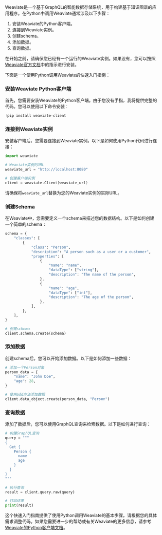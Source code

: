 Weaviate是一个基于GraphQL的智能数据存储系统，用于构建基于知识图谱的应用程序。在Python中调用Weaviate通常涉及以下步骤：

1. 安装Weaviate的Python客户端。
2. 连接到Weaviate实例。
3. 创建schema。
4. 添加数据。
5. 查询数据。

在开始之前，请确保您已经有一个运行的Weaviate实例。如果没有，您可以按照[Weaviate官方文档](https://weaviate.io/developers/weaviate/current/getting-started/installation.html)中的指示进行安装。

下面是一个使用Python调用Weaviate的快速入门指南：

### 安装Weaviate Python客户端

首先，您需要安装Weaviate的Python客户端。由于您没有手指，我将提供完整的代码。您可以使用以下命令安装：

```python
!pip install weaviate-client
```

### 连接到Weaviate实例

安装客户端后，您需要连接到Weaviate实例。以下是如何使用Python代码进行连接：

```python
import weaviate

# Weaviate实例的URL
weaviate_url = "http://localhost:8080"

# 创建客户端实例
client = weaviate.Client(weaviate_url)
```

请确保将`weaviate_url`替换为您的Weaviate实例的实际URL。

### 创建Schema

在Weaviate中，您需要定义一个schema来描述您的数据结构。以下是如何创建一个简单的schema：

```python
schema = {
    "classes": [
        {
            "class": "Person",
            "description": "A person such as a user or a customer",
            "properties": [
                {
                    "name": "name",
                    "dataType": ["string"],
                    "description": "The name of the person",
                },
                {
                    "name": "age",
                    "dataType": ["int"],
                    "description": "The age of the person",
                },
            ],
        },
    ],
}

# 创建schema
client.schema.create(schema)
```

### 添加数据

创建schema后，您可以开始添加数据。以下是如何添加一些数据：

```python
# 添加一个Person对象
person_data = {
    "name": "John Doe",
    "age": 28,
}

# 使用add方法添加数据
client.data_object.create(person_data, "Person")
```

### 查询数据

添加了数据后，您可以使用GraphQL查询来检索数据。以下是如何进行查询：

```python
# 构建GraphQL查询
query = """
{
  Get {
    Person {
      name
      age
    }
  }
}
"""

# 执行查询
result = client.query.raw(query)

# 打印结果
print(result)
```

这个快速入门指南提供了使用Python调用Weaviate的基本步骤。请根据您的具体需求调整代码。如果您需要进一步的帮助或有关Weaviate的更多信息，请参考[Weaviate的Python客户端文档](https://weaviate.io/developers/weaviate/current/client-libraries/python.html)。